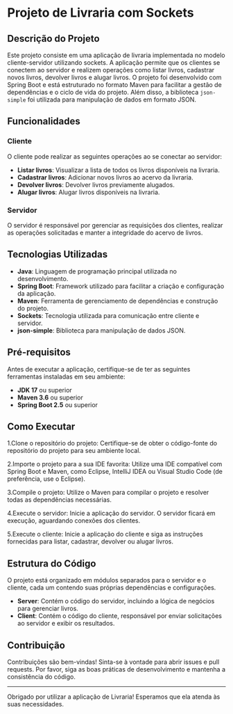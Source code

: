 # Projeto de Livraria com Sockets

## Descrição do Projeto

Este projeto consiste em uma aplicação de livraria implementada no modelo cliente-servidor utilizando sockets. A aplicação permite que os clientes se conectem ao servidor e realizem operações como listar livros, cadastrar novos livros, devolver livros e alugar livros. O projeto foi desenvolvido com Spring Boot e está estruturado no formato Maven para facilitar a gestão de dependências e o ciclo de vida do projeto. Além disso, a biblioteca `json-simple` foi utilizada para manipulação de dados em formato JSON.

## Funcionalidades

### Cliente
O cliente pode realizar as seguintes operações ao se conectar ao servidor:
- **Listar livros**: Visualizar a lista de todos os livros disponíveis na livraria.
- **Cadastrar livros**: Adicionar novos livros ao acervo da livraria.
- **Devolver livros**: Devolver livros previamente alugados.
- **Alugar livros**: Alugar livros disponíveis na livraria.

### Servidor
O servidor é responsável por gerenciar as requisições dos clientes, realizar as operações solicitadas e manter a integridade do acervo de livros.

## Tecnologias Utilizadas

- **Java**: Linguagem de programação principal utilizada no desenvolvimento.
- **Spring Boot**: Framework utilizado para facilitar a criação e configuração da aplicação.
- **Maven**: Ferramenta de gerenciamento de dependências e construção do projeto.
- **Sockets**: Tecnologia utilizada para comunicação entre cliente e servidor.
- **json-simple**: Biblioteca para manipulação de dados JSON.

## Pré-requisitos

Antes de executar a aplicação, certifique-se de ter as seguintes ferramentas instaladas em seu ambiente:

- **JDK 17** ou superior
- **Maven 3.6** ou superior
- **Spring Boot 2.5** ou superior

## Como Executar

1.Clone o repositório do projeto: Certifique-se de obter o código-fonte do repositório do projeto para seu ambiente local.

2.Importe o projeto para a sua IDE favorita: Utilize uma IDE compatível com Spring Boot e Maven, como Eclipse, IntelliJ IDEA ou Visual Studio Code (de preferência, use o Eclipse).

3.Compile o projeto: Utilize o Maven para compilar o projeto e resolver todas as dependências necessárias.

4.Execute o servidor: Inicie a aplicação do servidor. O servidor ficará em execução, aguardando conexões dos clientes.

5.Execute o cliente: Inicie a aplicação do cliente e siga as instruções fornecidas para listar, cadastrar, devolver ou alugar livros.



## Estrutura do Código

O projeto está organizado em módulos separados para o servidor e o cliente, cada um contendo suas próprias dependências e configurações.

- **Server**: Contém o código do servidor, incluindo a lógica de negócios para gerenciar livros.
- **Client**: Contém o código do cliente, responsável por enviar solicitações ao servidor e exibir os resultados.

## Contribuição

Contribuições são bem-vindas! Sinta-se à vontade para abrir issues e pull requests. Por favor, siga as boas práticas de desenvolvimento e mantenha a consistência do código.

---

Obrigado por utilizar a aplicação de Livraria! Esperamos que ela atenda às suas necessidades.
